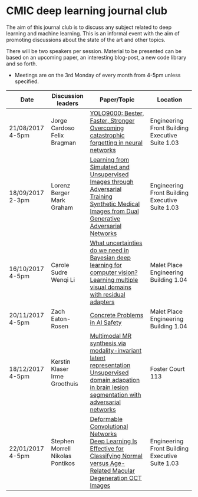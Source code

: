 # CMIC deep learning journal club

The aim of this journal club is to discuss any subject related to deep learning and machine learning. This is an informal event with the aim of promoting discussions about the state of the art and other topics. 

There will be two speakers per session. Material to be presented can be based on an upcoming paper, an interesting blog-post, a new code library and so forth.

* Meetings are on the 3rd Monday of every month from 4-5pm unless specified.

<center>
  
| Date | Discussion leaders | Paper/Topic | Location |
| --- | --- | --- | --- |
| 21/08/2017 4-5pm | Jorge Cardoso <br/> Felix Bragman | <a href="https://arxiv.org/abs/1612.08242">YOLO9000: Bester, Faster, Stronger</a> <br/> <a href="http://www.pnas.org/content/114/13/3521.full.pdf">Overcoming catastrophic forgetting in neural networks</a> | Engineering Front Building Executive Suite 1.03 |
| 18/09/2017 2-3pm | Lorenz Berger <br/> Mark Graham | <a href="https://arxiv.org/pdf/1612.07828.pdf">Learning from Simulated and Unsupervised Images through Adversarial Training</a> <br/> <a href="https://arxiv.org/abs/1709.01872" > Synthetic Medical Images from Dual Generative Adversarial Networks </a> | Engineering Front Building Executive Suite 1.03 |
| 16/10/2017 4-5pm | Carole Sudre <br/> Wenqi Li | <a href="https://arxiv.org/pdf/1703.04977.pdf">What uncertainties do we need in Bayesian deep learning for computer vision?</a> <br/> <a href="https://arxiv.org/pdf/1705.08045.pdf" > Learning multiple visual domains with residual adapters </a> | Malet Place Engineering Building 1.04 |
| 20/11/2017 4-5pm | Zach Eaton-Rosen | <a href="https://arxiv.org/pdf/1606.06565.pdf">Concrete Problems in AI Safety</a> | Malet Place Engineering Building 1.04 |
| 18/12/2017 4-5pm | Kerstin Klaser <br/> Irme Groothuis| <a href="http://ieeexplore.ieee.org/stamp/stamp.jsp?arnumber=8071026&tag=1">Multimodal MR synthesis via modality-invariant latent representation</a> <br/> <a href="https://link.springer.com/chapter/10.1007/978-3-319-59050-9_47"> Unsupervised domain adapation in brain lesion segmentation with adversarial networks </a> | Foster Court 113 |
| 22/01/2017 4-5pm | Stephen Morrell <br/> Nikolas Pontikos| <a href="https://arxiv.org/pdf/1703.06211.pdf">Deformable Convolutional Networks</a> <br/> <a href="http://www.sciencedirect.com/science/article/pii/S2468653016301749"> Deep Learning Is Effective for Classifying Normal versus Age-Related Macular Degeneration OCT Images </a> | Engineering Front Building Executive Suite 1.03 |
</center>
